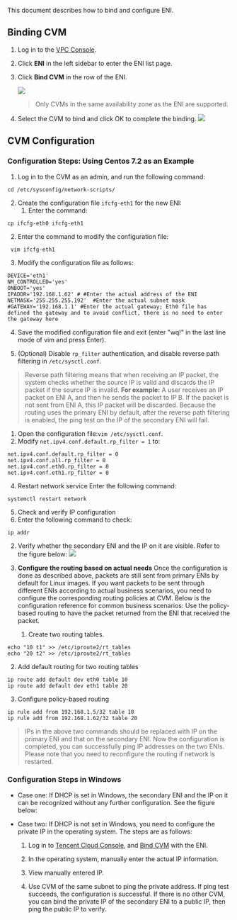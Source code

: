 This document describes how to bind and configure ENI.

## Binding CVM
1. Log in to the [VPC Console](https://console.cloud.tencent.com/vpc).

2. Click **ENI** in the left sidebar to enter the ENI list page.

3. Click **Bind CVM** in the row of the ENI.

   ![](https://main.qcloudimg.com/raw/af1f3d6c5e49765fd90cac55367879c8.png)
   
   
   > Only CVMs in the same availability zone as the ENI are supported.
   
4. Select the CVM to bind and click OK to complete the binding.
   ![](https://main.qcloudimg.com/raw/e70eb3254e0bfee0488617915e738aea.png)

## CVM Configuration

### Configuration Steps: Using Centos 7.2 as an Example
1. Log in to the CVM as an admin, and run the following command:
```
cd /etc/sysconfig/network-scripts/
```
2. Create the configuration file `ifcfg-eth1` for the new ENI:
   1. Enter the command:
```
cp ifcfg-eth0 ifcfg-eth1
```
   2. Enter the command to modify the configuration file:
```
 vim ifcfg-eth1
```
   3. Modify the configuration file as follows:
```
DEVICE='eth1'
NM_CONTROLLED='yes'
ONBOOT='yes'
IPADDR='192.168.1.62' # #Enter the actual address of the ENI
NETMASK='255.255.255.192'  #Enter the actual subnet mask
#GATEWAY='192.168.1.1' #Enter the actual gateway; Eth0 file has defined the gateway and to avoid conflict, there is no need to enter the gateway here
```
   4. Save the modified configuration file and exit (enter "wq!" in the last line mode of vim and press Enter).

3. (Optional) Disable `rp_filter` authentication, and disable reverse path filtering in `/etc/sysctl.conf`.
> Reverse path filtering means that when receiving an IP packet, the system checks whether the source IP is valid and discards the IP packet if the source IP is invalid.
>**For example:** A user receives an IP packet on ENI A, and then he sends the packet to IP B. If the packet is not sent from ENI A, this IP packet will be discarded. Because the routing uses the primary ENI by default, after the reverse path filtering is enabled, the ping test on the IP of the secondary ENI will fail.

 1. Open the configuration file:`vim /etc/sysctl.conf`.
 2. Modify `net.ipv4.conf.default.rp_filter = 1` to:
```
net.ipv4.conf.default.rp_filter = 0
net.ipv4.conf.all.rp_filter = 0
net.ipv4.conf.eth0.rp_filter = 0
net.ipv4.conf.eth1.rp_filter = 0
```
4.  Restart network service
Enter the following command:
```
systemctl restart network
```
5. Check and verify IP configuration
 1. Enter the following command to check:
```
ip addr
```
 2. Verify whether the secondary ENI and the IP on it are visible. Refer to the figure below:
![](https://mc.qcloudimg.com/static/img/682c0cda0fcbdbdb508785b12e102b4a/ip.png)

6. **Configure the routing based on actual needs**
Once the configuration is done as described above, packets are still sent from primary ENIs by default for Linux images. If you want packets to be sent through different ENIs according to actual business scenarios, you need to configure the corresponding routing policies at CVM.
Below is the configuration reference for common business scenarios: Use the policy-based routing to have the packet returned from the ENI that received the packet.
   1. Create two routing tables.
```
echo "10 t1" >> /etc/iproute2/rt_tables
echo "20 t2" >> /etc/iproute2/rt_tables
```
   2. Add default routing for two routing tables
```
ip route add default dev eth0 table 10
ip route add default dev eth1 table 20
```
   3. Configure policy-based routing
```
ip rule add from 192.168.1.5/32 table 10
ip rule add from 192.168.1.62/32 table 20
```
>IPs in the above two commands should be replaced with IP on the primary ENI and that on the secondary ENI.
Now the configuration is completed, you can successfully ping IP addresses on the two ENIs. Please note that you need to reconfigure the routing if network is restarted.

### Configuration Steps in Windows
- Case one: If DHCP is set in Windows, the secondary ENI and the IP on it can be recognized without any further configuration. See the figure below:

-  Case two: If DHCP is not set in Windows, you need to configure the private IP in the operating system. The steps are as follows:
   1. Log in to [Tencent Cloud Console](https://console.cloud.tencent.com), and [Bind CVM](http://intl.cloud.tencent.com/document/product/576/18535) with the ENI.
   2. In the operating system, manually enter the actual IP information.

   3. View manually entered IP.

   4. Use CVM of the same subnet to ping the private address. If ping test succeeds, the configuration is successful. If there is no other CVM, you can bind the private IP of the secondary ENI to a public IP, then ping the public IP to verify.
